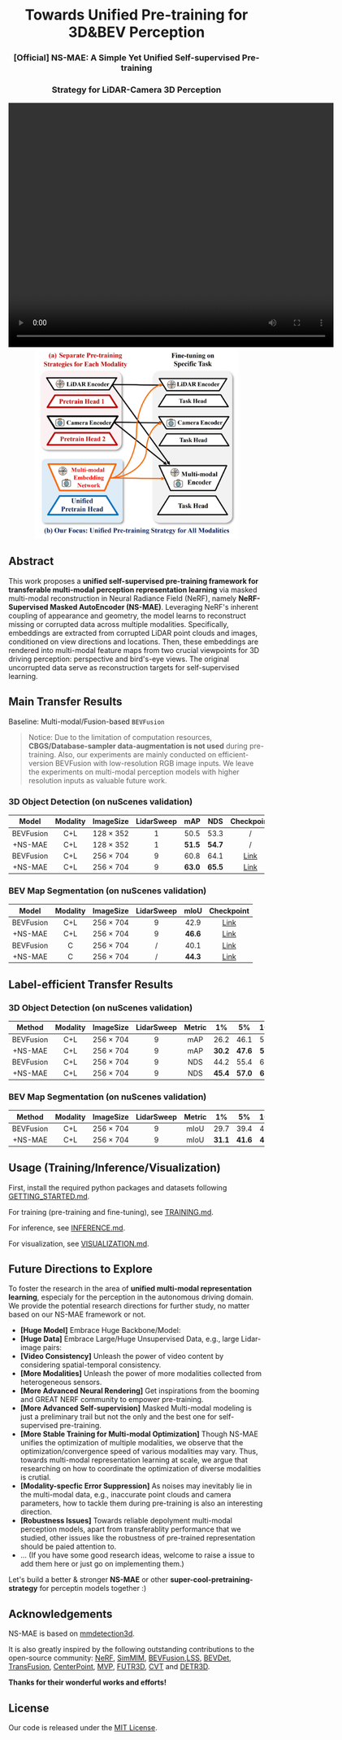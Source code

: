 <div align="center">
<h1>Towards Unified Pre-training for 3D&BEV Perception</h1>
<h3>[Official] NS-MAE: A Simple Yet Unified Self-supervised Pre-training</h3>
 <h3>Strategy for LiDAR-Camera 3D Perception</h3>

<video width="640" height="480" controls>
  <source src="./assets/ICRA25_ID_1777_Supp_Video_NS-MAE.mp4" type="video/mp4">
</video>

 <img src="assets/teaser.jpg" width="400px">
  


</div>


## Abstract
This work proposes a **unified self-supervised pre-training framework for transferable multi-modal perception representation learning** via masked multi-modal reconstruction in Neural Radiance Field (NeRF), namely **NeRF-Supervised Masked AutoEncoder (NS-MAE)**. Leveraging NeRF's inherent coupling of appearance and geometry, the model learns to reconstruct missing or corrupted data across multiple modalities. Specifically, embeddings are extracted from corrupted LiDAR point clouds and images, conditioned on view directions and locations. Then, these embeddings are rendered into multi-modal feature maps from two crucial viewpoints for 3D driving perception: perspective and bird's-eye views. The original uncorrupted data serve as reconstruction targets for self-supervised learning.


## Main Transfer Results

Baseline: Multi-modal/Fusion-based `BEVFusion`

> Notice: Due to the limitation of computation resources, **CBGS/Database-sampler data-augmentation is not used** during pre-training. Also, our experiments are mainly conducted on efficient-version BEVFusion with low-resolution RGB image inputs. We leave the experiments on multi-modal perception models with higher resolution inputs as valuable future work.



### 3D Object Detection (on nuScenes validation)

|        Model         | Modality | ImageSize | LidarSweep  | mAP  | NDS  | Checkpoint  |
| :------------------: | :------: |:---------:| :---------: | :--: | :--: | :---------: |
| BEVFusion            |   C+L    | 128 × 352 |      1      | 50.5 | 53.3 |    /        |
| +NS-MAE              |   C+L    | 128 × 352 |      1      | **51.5** | **54.7** |   /          |
| BEVFusion            |   C+L    | 256 × 704 |      9      | 60.8 | 64.1 |    [Link](https://drive.google.com/file/d/1J3jNqKzW080uPu2QW_MZxUMckAuOmL3Q/view?usp=sharing)         |
| +NS-MAE              |   C+L    | 256 × 704 |      9      | **63.0** | **65.5** |   [Link](https://drive.google.com/file/d/1DMeqyjvQRpPuxcjr2ByO-VgnJ-DmLvr0/view?usp=sharing)          |


### BEV Map Segmentation (on nuScenes validation)

|        Model         | Modality | ImageSize | LidarSweep  | mIoU | Checkpoint  | 
| :------------------: | :------: |:---------:| :---------: | :--: | :---------: |
| BEVFusion            |    C+L   | 256 × 704 |      9      | 42.9 |   [Link](https://drive.google.com/file/d/1uPz6XdR9SiFkusFICbnxwHfClnjZAQ4_/view?usp=sharing)          |
| +NS-MAE              |    C+L   | 256 × 704 |      9      | **46.6** |    [Link](https://drive.google.com/file/d/1bfOu9CbneKlG9nIXlOpcRa21biuDYmUo/view?usp=sharing)         |
| BEVFusion            |     C    | 256 × 704 |      /      | 40.1 |   [Link](https://drive.google.com/file/d/10jCVf4WtkaSjFxwfeoEhqTMuZApJUeSR/view?usp=sharing)          |
| +NS-MAE              |     C    | 256 × 704 |      /      | **44.3** |     [Link](https://drive.google.com/file/d/1hhzbcIoadkSqVDW8eUR-G1YZjmX-ljio/view?usp=sharing)        |


## Label-efficient Transfer Results

### 3D Object Detection (on nuScenes validation)


| Method | Modality | ImageSize |LidarSweep  | Metric | 1%          |   5% |10% | 100% |
|:-----------------------:|:-----------------------:|:----------------------------------:|:----------------------------------:|:-----------------------:|:----------------------------------:|:----------------------------------:|:----------------------------------:|:----------------------------------:|
| BEVFusion             |    C+L   | 256 × 704 |      9      | mAP                   | 26.2                  | 46.1                             | 54.2                    | 60.8                   |
| +NS-MAE               |    C+L   | 256 × 704 |      9      |    mAP                      | **30.2**   | **47.6**                  | **55.9**                   | **63.0**                    |
| BEVFusion             |    C+L   | 256 × 704 |      9      | NDS     | 44.2                  | 55.4                             | 60.3                    | 64.1                   |
| +NS-MAE               |    C+L   | 256 × 704 |      9      |  NDS                       | **45.4**                    | **57.0**           | **61.4**            | **65.5**           |


### BEV Map Segmentation (on nuScenes validation)

| Method | Modality | ImageSize |LidarSweep  |  Metric | 1%          |   5% |10% | 100% |
|:-----------------------:|:-----------------------:|:----------------------------------:|:----------------------------------:|:-----------------------:|:----------------------------------:|:----------------------------------:|:----------------------------------:|:----------------------------------:|
| BEVFusion             |    C+L   | 256 × 704 |      9      | mIoU                  | 29.7                             | 39.4                    | 41.3                   | 42.9                    |
| +NS-MAE                 |    C+L   | 256 × 704 |      9      |  mIoU                       | **31.1**                           | **41.6**                  | **45.1**                 | **46.6**         |

## Usage (Training/Inference/Visualization)

First, install the required python packages and datasets following [GETTING_STARTED.md](docs/TRAINING.md).

For training (pre-training and fine-tuning), see [TRAINING.md](docs/TRAINING.md).

For inference, see [INFERENCE.md](docs/INFERENCE.md).

For visualization, see [VISUALIZATION.md](docs/VISUALIZATION.md).


## Future Directions to Explore
To foster the research in the area of **unified multi-modal representation learning**, especialy for the perception in the autonomous driving domain. We provide the potential research directions for further study, no matter based on our NS-MAE framework or not.

- **[Huge Model]** Embrace Huge Backbone/Model:
- **[Huge Data]** Embrace Large/Huge Unsupervised Data, e.g., large Lidar-image pairs:
- **[Video Consistency]** Unleash the power of video content by considering spatial-temporal consistency.
- **[More Modalities]** Unleash the power of more modalities collected from heterogeneous sensors.
- **[More Advanced Neural Rendering]** Get inspirations from the booming and GREAT NERF community to empower pre-training.
- **[More Advanced Self-supervision]** Masked Multi-modal modeling is just a preliminary trail but not the only and the best one for self-supervised pre-training. 
- **[More Stable Training for Multi-modal Optimization]** Though NS-MAE unifies the optimization of multiple modalities, we observe that the optimization/convergence speed of various modalities may vary. Thus, towards multi-modal representation learning at scale, we argue that researching on how to coordinate the optimization of diverse modalities is crutial.
- **[Modality-specfic Error Suppression]** As noises may inevitably lie in the multi-modal data, e.g., inaccurate point clouds and camera parameters, how to tackle them during pre-training is also an interesting direction.
- **[Robustness Issues]** Towards reliable depolyment multi-modal perception models, apart from transferablity performance that we studied, other issues like the robustness of pre-trained representation should be paied attention to.
- ... (If you have some good research ideas, welcome to raise a issue to add them here or just go on implementing them.)

Let's build a better & stronger **NS-MAE** or other **super-cool-pretraining-strategy** for perceptin models together :)


## Acknowledgements

NS-MAE is based on [mmdetection3d](https://github.com/open-mmlab/mmdetection3d).

It is also greatly inspired by the following outstanding contributions to the open-source community: [NeRF](https://github.com/bmild/nerf), [SimMIM](https://github.com/microsoft/SimMIM), [BEVFusion](https://github.com/mit-han-lab/bevfusion),[LSS](https://github.com/nv-tlabs/lift-splat-shoot), [BEVDet](https://github.com/HuangJunjie2017/BEVDet), [TransFusion](https://github.com/XuyangBai/TransFusion), [CenterPoint](https://github.com/tianweiy/CenterPoint), [MVP](https://github.com/tianweiy/MVP), [FUTR3D](https://arxiv.org/abs/2203.10642), [CVT](https://github.com/bradyz/cross_view_transformers) and [DETR3D](https://github.com/WangYueFt/detr3d). 

**Thanks for their wonderful works and efforts!**


## License

Our code is released under the [MIT License](LICENSE).
